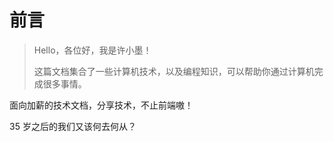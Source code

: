 # 前言

> Hello，各位好，我是许小墨！
>
> 这篇文档集合了一些计算机技术，以及编程知识，可以帮助你通过计算机完成很多事情。

面向加薪的技术文档，分享技术，不止前端嗷！

35 岁之后的我们又该何去何从？

